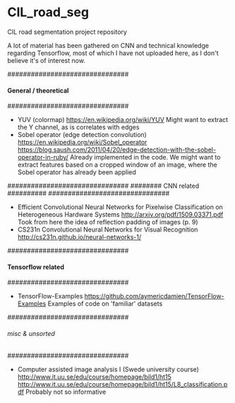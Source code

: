 # CIL_road_seg
CIL road segmentation project repository

A lot of material has been gathered on CNN and technical knowledge
regarding Tensorflow, most of which I have not uploaded here, as I
don't believe it's of interest now.

###############################
#### General / theoretical ####
###############################

* YUV (colormap)
  https://en.wikipedia.org/wiki/YUV
  Might want to extract the Y channel, as is correlates with edges
* Sobel operator (edge detection convolution)
  https://en.wikipedia.org/wiki/Sobel_operator
  https://blog.saush.com/2011/04/20/edge-detection-with-the-sobel-operator-in-ruby/
  Already implemented in the code. We might want to extract features based
  on a cropped window of an image, where the Sobel operator has already been applied


###############################
######## CNN related ##########
###############################

* Efficient Convolutional Neural Networks for Pixelwise Classification on Heterogeneous Hardware Systems
  http://arxiv.org/pdf/1509.03371.pdf
  Took from here the idea of reflection padding of images (p. 9)
* CS231n Convolutional Neural Networks for Visual Recognition
  http://cs231n.github.io/neural-networks-1/


###############################
#### Tensorflow related #######
###############################

* TensorFlow-Examples
  https://github.com/aymericdamien/TensorFlow-Examples
  Examples of code on 'familiar' datasets


###############################
###### misc & unsorted ########
###############################

* Computer assisted image analysis I (Swede university course)
  http://www.it.uu.se/edu/course/homepage/bild1/ht15
  http://www.it.uu.se/edu/course/homepage/bild1/ht15/L8_classification.pdf
  Probably not so informative
